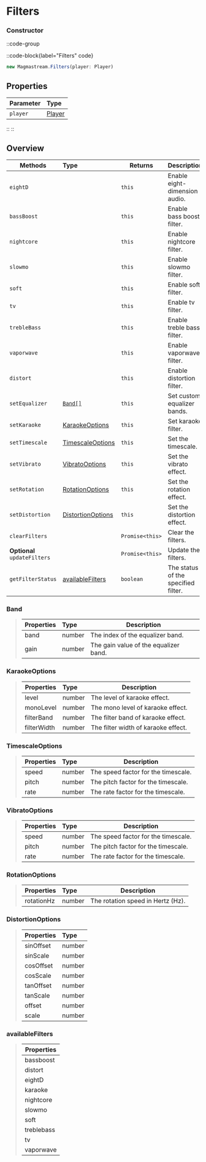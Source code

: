  <!-- todo: Sort in alphabetical order. By methods -->

# Filters

### Constructor

::code-group

::code-block{label="Filters" code}

```js
new Magmastream.Filters(player: Player)
```

## Properties

| Parameter | Type                        |
| --------- | :-------------------------- |
| `player`  | [Player](../classes/player) |

::
::

## Overview

| Methods                      | Type                                    | Returns         | Description                         |
| ---------------------------- | :-------------------------------------- | --------------- | ----------------------------------- |
| `eightD`                     |                                         | `this`          | Enable eight-dimension audio.       |
| `bassBoost`                  |                                         | `this`          | Enable bass boost filter.           |
| `nightcore`                  |                                         | `this`          | Enable nightcore filter.            |
| `slowmo`                     |                                         | `this`          | Enable slowmo filter.               |
| `soft`                       |                                         | `this`          | Enable soft filter.                 |
| `tv`                         |                                         | `this`          | Enable tv filter.                   |
| `trebleBass`                 |                                         | `this`          | Enable treble bass filter.          |
| `vaporwave`                  |                                         | `this`          | Enable vaporwave filter.            |
| `distort`                    |                                         | `this`          | Enable distortion filter.           |
| `setEqualizer`               | [`Band[]`](#band)                       | `this`          | Set custom equalizer bands.         |
| `setKaraoke`                 | [KaraokeOptions](#karaokeoptions)       | `this`          | Set karaoke filter.                 |
| `setTimescale`               | [TimescaleOptions](#timescaleoptions)   | `this`          | Set the timescale.                  |
| `setVibrato`                 | [VibratoOptions](#vibratooptions)       | `this`          | Set the vibrato effect.             |
| `setRotation`                | [RotationOptions](#rotationoptions)     | `this`          | Set the rotation effect.            |
| `setDistortion`              | [DistortionOptions](#distortionoptions) | `this`          | Set the distortion effect.          |
| `clearFilters`               |                                         | `Promise<this>` | Clear the filters.                  |
| **Optional** `updateFilters` |                                         | `Promise<this>` | Update the filters.                 |
| `getFilterStatus`            | [availableFilters](#availablefilters)   | `boolean`       | The status of the specified filter. |

### Band

> | Properties | Type   | Description                           |
> | ---------- | :----- | ------------------------------------- |
> | band       | number | The index of the equalizer band.      |
> | gain       | number | The gain value of the equalizer band. |

### KaraokeOptions

> | Properties  | Type   | Description                         |
> | ----------- | :----- | ----------------------------------- |
> | level       | number | The level of karaoke effect.        |
> | monoLevel   | number | The mono level of karaoke effect.   |
> | filterBand  | number | The filter band of karaoke effect.  |
> | filterWidth | number | The filter width of karaoke effect. |

### TimescaleOptions

> | Properties | Type   | Description                         |
> | ---------- | :----- | ----------------------------------- |
> | speed      | number | The speed factor for the timescale. |
> | pitch      | number | The pitch factor for the timescale. |
> | rate       | number | The rate factor for the timescale.  |

### VibratoOptions

> | Properties | Type   | Description                         |
> | ---------- | :----- | ----------------------------------- |
> | speed      | number | The speed factor for the timescale. |
> | pitch      | number | The pitch factor for the timescale. |
> | rate       | number | The rate factor for the timescale.  |

### RotationOptions

> | Properties | Type   | Description                       |
> | ---------- | :----- | --------------------------------- |
> | rotationHz | number | The rotation speed in Hertz (Hz). |

### DistortionOptions

> | Properties | Type   |
> | ---------- | :----- |
> | sinOffset  | number |
> | sinScale   | number |
> | cosOffset  | number |
> | cosScale   | number |
> | tanOffset  | number |
> | tanScale   | number |
> | offset     | number |
> | scale      | number |

### availableFilters

> | Properties |
> | ---------- |
> | bassboost  |
> | distort    |
> | eightD     |
> | karaoke    |
> | nightcore  |
> | slowmo     |
> | soft       |
> | treblebass |
> | tv         |
> | vaporwave  |
